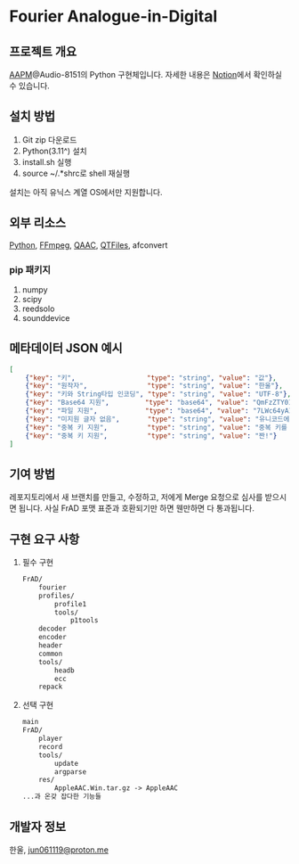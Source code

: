 # Fourier Analogue-in-Digital

## 프로젝트 개요

[AAPM](https://mikhael-openworkspace.notion.site/Project-Archivist-e512fa7a21474ef6bdbd615a424293cf)@Audio-8151의 Python 구현체입니다. 자세한 내용은 [Notion](https://mikhael-openworkspace.notion.site/Fourier-Analogue-in-Digital-d170c1760cbf4bb4aaea9b1f09b7fead?pvs=4)에서 확인하실 수 있습니다.

## 설치 방법

1. Git zip 다운로드
2. Python(3.11^) 설치
3. install.sh 실행
4. source ~/.*shrc로 shell 재실행

설치는 아직 유닉스 계열 OS에서만 지원합니다.

## 외부 리소스

[Python](https://github.com/python/cpython), [FFmpeg](https://github.com/FFmpeg/FFmpeg), [QAAC](https://github.com/nu774/qaac), [QTFiles](https://github.com/AnimMouse/QTFiles), afconvert

### pip 패키지

1. numpy
2. scipy
3. reedsolo
4. sounddevice

## 메타데이터 JSON 예시

```json
[
    {"key": "키",                  "type": "string", "value": "값"},
    {"key": "원작자",               "type": "string", "value": "한울"},
    {"key": "키와 String타입 인코딩", "type": "string", "value": "UTF-8"},
    {"key": "Base64 지원",         "type": "base64", "value": "QmFzZTY0IOyYiOyLnA=="},
    {"key": "파일 지원",            "type": "base64", "value": "7LWc64yAIDI1NlRpQuq5jOyngCDsp4Dsm5A="},
    {"key": "미지원 글자 없음",       "type": "string", "value": "유니코드에 있는 어떤 글자라도 호환됩니다!"},
    {"key": "중복 키 지원",          "type": "string", "value": "중복 키를 넣으면?"},
    {"key": "중복 키 지원",          "type": "string", "value": "짠!"}
]
```

## 기여 방법

레포지토리에서 새 브랜치를 만들고, 수정하고, 저에게 Merge 요청으로 심사를 받으시면 됩니다. 사실 FrAD 포맷 표준과 호환되기만 하면 웬만하면 다 통과됩니다.

## 구현 요구 사항

1. 필수 구현

    ```markdown
    FrAD/
        fourier
        profiles/
            profile1
            tools/
                p1tools
        decoder
        encoder
        header
        common
        tools/
            headb
            ecc
        repack
    ```

2. 선택 구현

    ```markdown
    main
    FrAD/
        player
        record
        tools/
            update
            argparse
        res/
            AppleAAC.Win.tar.gz -> AppleAAC
    ...과 온갖 잡다한 기능들
    ```

## 개발자 정보

한울, <jun061119@proton.me>
